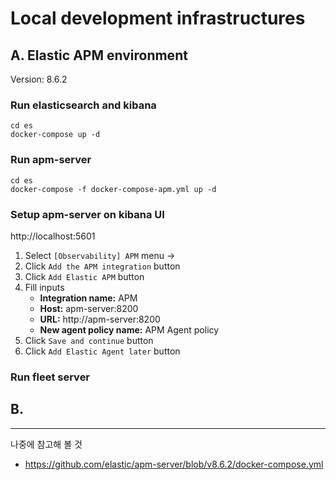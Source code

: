 # Local development infrastructures

## A. Elastic APM environment

Version: 8.6.2

### Run elasticsearch and kibana

```shell
cd es
docker-compose up -d
```

### Run apm-server

```shell
cd es
docker-compose -f docker-compose-apm.yml up -d
```

### Setup apm-server on kibana UI

http://localhost:5601

1. Select `[Observability] APM` menu →
2. Click `Add the APM integration` button
3. Click `Add Elastic APM` button
4. Fill inputs 
   * **Integration name:** APM
   * **Host:** apm-server:8200
   * **URL:** http\://apm-server:8200
   * **New agent policy name:** APM Agent policy
6. Click `Save and continue` button
7. Click `Add Elastic Agent later` button

### Run fleet server

## B.

---

나중에 참고해 볼 것
* https://github.com/elastic/apm-server/blob/v8.6.2/docker-compose.yml